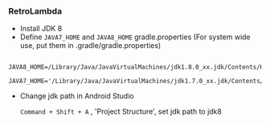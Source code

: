 ### RetroLambda ###

- Install JDK 8
- Define `JAVA7_HOME` and `JAVA8_HOME` gradle.properties (For system wide use, put them in .gradle/gradle.properties)

```
    JAVA8_HOME=/Library/Java/JavaVirtualMachines/jdk1.8.0_xx.jdk/Contents/Home
    JAVA7_HOME='/Library/Java/JavaVirtualMachines/jdk1.7.0_xx.jdk/Contents/Home
```

- Change jdk path in Android Studio

    `Command + Shift + A` , 'Project Structure', set jdk path to jdk8
